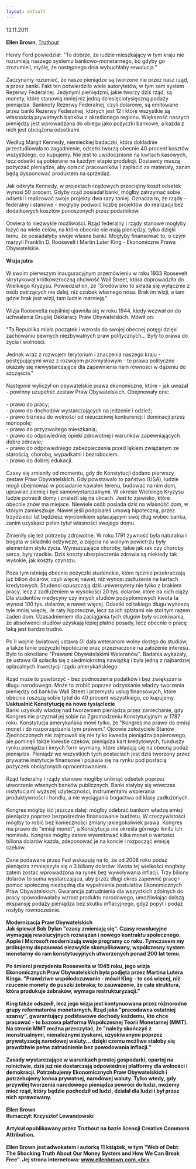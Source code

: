 ```yaml
---
layout: default
---
```

<!--92--><p style="margin: 0px 0px 18px; font-size: 18px; font-family: Helvetica;">
13.11.2011<br><br><b>Ellen Brown</b>, <a target="" title="Oryginalny tekst artykułu" href="http://www.truth-out.org/time-economic-bill-rights/1320938466">Truthout</a><br><br>Henry Ford powiedział: "To dobrze, że ludzie mieszkający w tym kraju nie rozumieją naszego systemu bankowo-monetarnego, bo gdyby go zrozumieli, myślę, że następnego dnia wybuchłaby rewolucja." <br><br>Zaczynamy rozumieć, że nasze pieniądze są tworzone nie przez nasz rząd, a przez banki. Fakt ten potwierdziło wiele autorytetów, w tym sam system Rezerwy Federalnej. Jedynymi pieniędzmi, jakie tworzy dziś rząd, są monety, które stanowią mniej niż jedną dziesięciotysięczną podaży pieniądza. Banknoty Rezerwy Federalnej, czyli dolarowe, są emitowane przez banki Rezerwy Federalnej, których jest 12 i które wszystkie są własnością prywatnych banków z określonego regionu. Większość naszych pieniędzy jest wprowadzana do obiegu jako pożyczki bankowe, a każda z nich jest obciążona odsetkami.<br><br>Według Margit Kennedy, niemieckiej badaczki, która dokładnie przestudiowała to zagadnienie, odsetki tworzą obecnie 40 procent kosztów wszystkiego, co kupujemy. Nie jest to uwidocznione na kwitach kasowych, lecz odsetki są pobierane na każdym etapie produkcji. Dostawcy muszą pożyczać pieniądze, aby opłacić pracowników i zapłacić za materiały, zanim będą dysponować produktem na sprzedaż.<br><br>Jak odkryła Kennedy, w projektach rządowych przeciętny koszt odsetek wynosi 50 procent. Gdyby rząd posiadał banki, mógłby zatrzymać sobie odsetki i realizować swoje projekty dwa razy taniej. Oznacza to, że rządy - federalny i stanowe - mogłyby podwoić liczbę projektów do realizacji bez dodatkowych kosztów ponoszonych przez podatników.<br><br>Otwiera to niezwykłe możliwości. Rząd federalny i rządy stanowe mogłyby łożyć na wiele celów, na które obecnie nie mają pieniędzy, tylko dzięki temu, że posiadałyby swoje własne banki. Mogłyby finansować to, o czym marzyli Franklin D. Roosevelt i Martin Luter King - Ekonomiczne Prawa Obywatelskie.<br><br><b>Wizja jutra</b><br><br>W swoim pierwszym inauguracyjnym przemówieniu w roku 1933 Roosevelt skrytykował krótkowzroczną chciwość Wall Street, która doprowadziła do Wielkiego Kryzysu. Powiedział on, że "Środowisko to składa się wyłącznie z osób patrzących nie dalej, niż czubek własnego nosa. Brak im wizji, a tam gdzie brak jest wizji, tam ludzie marnieją."<br><br>Wizja Roosevelta najsilniej ujawniła się w roku 1944, kiedy wezwał on do uchwalenia Drugiej Deklaracji Praw Obywatelskich. Mówił on:<br><br>"Ta Republika miała początek i wzrosła do swojej obecnej potęgi dzięki zachowaniu pewnych niezbywalnych praw politycznych... Były to prawa do życia i wolności.<br><br>Jednak wraz z rozwojem terytorium i znaczenia naszego kraju - postępującymi wraz z rozwojem przemysłowym - te prawa polityczne okazały się niewystarczające dla zapewnienia nam równości w dążeniu do szczęścia."<br><br>Następnie wyliczył on obywatelskie prawa ekonomiczne, które - jak uważał - powinny uzupełnić zestaw Praw Obywatelskich. Obejmowały one:<br><br>- prawo do pracy;<br>- prawo do dochodów wystarczających na jedzenie i odzież;<br>- prawo biznesu do wolności od nieuczciwej konkurencji i dominacji przez monopole;<br>- prawo do przyzwoitego mieszkania;<br>- prawo do odpowiedniej opieki zdrowotnej i warunków zapewniających dobre zdrowie;<br>- prawo do odpowiedniego zabezpieczenia przed lękiem związanym ze starością, chorobą, wypadkami i bezrobociem.<br>- prawo do dobrej edukacji.<br><br>Czasy się zmieniły od momentu, gdy do Konstytucji dodano pierwszy zestaw Praw Obywatelskich. Gdy powstawało to państwo (USA), ludzie mogli obejmować w posiadanie kawałek terenu, budować na nim dom, uprawiać ziemię i być samowystarczalnymi. W okresie Wielkiego Kryzysu ludzie potracili domy i znaleźli się na ulicach. Jest to zjawisko, które obecnie znów ma miejsce. Niewiele osób posiada dziś na własność dom, w którym zamieszkuje. Nawet jeśli podpisałeś umową hipoteczną, przez trzydzieści lat będziesz wyrobnikiem spłacającym swój dług wobec banku, zanim uzyskasz pełen tytuł własności swojego domu.<br><br>Zmieniły się też potrzeby zdrowotne. W roku 1791 żywność była naturalna i bogata w składniki odżywcze, a zajęcia na wolnym powietrzu były elementem stylu życia. Wyniszczające choroby, takie jak rak czy choroby serca, były rzadkie. Dziś koszty ubezpieczenia zdrowia są niekiedy tak wysokie, jak koszty czynszu.<br><br>Poza tym istnieją obecnie pożyczki studenckie, które łącznie przekraczają już bilion dolarów, czyli więcej nawet, niż wynosi zadłużenie na kartach kredytowych. Studenci opuszczają dziś uniwersytety nie tylko z brakiem pracy, lecz z zadłużeniem w wysokości 20 tys. dolarów, które na nich ciąży. Dla studentów medycyny czy innych studiów podyplomowych kwota ta wynosi 100 tys. dolarów, a nawet więcej. Odsetki od takiego długu wynoszą tyle mniej więcej, ile raty hipoteczne, lecz za ich spłatami nie stoi tym razem żaden dom. Uzasadnieniem dla zaciągania tych długów były oczekiwania, że absolwenci studiów uzyskają lepiej płatne posady, lecz obecnie o pracę taką jest bardzo trudno.<br><br>Po II wojnie światowej ustawa GI dała weteranom wolny dostęp do studiów, a także tanie pożyczki hipoteczne oraz przeznaczone na założenie interesu. Było to określane "Prawami Obywatelskimi Weteranów". Badania wykazały, że ustawa GI spłaciła się z siedmiokrotną nawiązką i była jedną z najbardziej opłacalnych inwestycji rządu amerykańskiego.<br><br>Rząd może to powtórzyć - bez podnoszenia podatków i bez zwiększania długu narodowego. Może to zrobić poprzez odzyskanie władzy tworzenia pieniędzy od banków Wall Street i przemysłu usług finansowych, które obecnie roszczą sobie tytuł do 40 procent wszystkiego, co kupujemy.<br><b>Uaktualnić Konstytucję na nowe tysiąclecie</b><br>Banki uzyskały władzę nad tworzeniem pieniądza przez zaniechanie, gdy Kongres nie przyznał jej sobie na Zgromadzeniu Konstytucyjnym w 1787 roku. Konstytucja amerykańska mówi tylko, że "Kongres ma prawo do emisji monet i do rozporządzania tym prawem." Ojcowie założyciele Stanów Zjednoczonych nie zajmowali się nie tylko kwestią pieniądza papierowego, ale pominęli także kwestie czeków, pieniądza kart kredytowych, funduszy rynku pieniądza i innych form wymiany, które składają się na obecną podaż pieniądza. Pieniądz we wszystkich tych postaciach jest dziś tworzony przez prywatne instytucje finansowe i pojawia się na rynku pod postacią pożyczek obciążonych oprocentowaniem.<br><br>Rząd federalny i rządy stanowe mogliby uniknąć odsetek poprzez utworzenie własnych banków publicznych. Banki stałyby się wówczas instytucjami wyższej użyteczności, instrumentami wspierania produktywności i handlu, a nie wyciągania bogactwa od klasy zadłużonych.<br><br>Kongres mógłby iść jeszcze dalej: mógłby odebrać bankom władzę emisji pieniądza poprzez bezpośrednie finansowanie budżetu. W rzeczywistości mógłby to robić bez konieczności zmiany jakiegokolwiek prawa. Kongres ma prawo do "emisji monet", a Konstytucja nie określa górnego limitu ich nominału. Kongres mógłby zatem wyemitować klika monet o wartości biliona dolarów każda, zdeponować je na koncie i rozpocząć emisję czeków.<br><br>Dane podawane przez Fed wskazują na to, że od 2008 roku podaż pieniądza zmniejszyła się o 3 biliony dolarów. Kwota tej wielkości mogłaby zatem zostać wprowadzona na rynek bez wywoływania inflacji. Trzy biliony dolarów to suma wystarczająca, aby przez długi okres zapewnić pracę i pomoc społeczną niezbędną dla wypełnienia postulatów Ekonomicznych Praw Obywatelskich. Gwarancja zatrudnienia dla wszystkich zdolnych do pracy spowodowałaby wzrost produktu narodowego, umożliwiając dalszą ekspansję podaży pieniądza bez skutku inflacyjnego, gdyż popyt i podaż rosłyby równocześnie.<br><br><b>Modernizacja Praw Obywatelskich<b><br>Jak śpiewał Bob Dylan "czasy zmieniają się". Czasy rewolucyjne wymagają rewolucyjnych rozwiązań i nowego kontraktu społecznego. Apple i Microsoft modernizują swoje programy co roku. Tymczasem my próbujemy dopasować niezwykle skomplikowany, współczesny system monetarny do ram konstytucyjnych utworzonych ponad 200 lat temu.<br><br>Po śmierci prezydenta Roosevelta w 1945 roku, jego wizja Ekonomicznych Praw Obywatelskich była podjęta przez Martina Lutera Kinga. "Prawdziwe współodczuwanie - mówił King - to coś więcej, niż rzucenie monety do puszki żebraka; to zauważenie, że cała struktura, która produkuje żebraków, wymaga restrukturyzacji."<br><br>King także odszedł, lecz jego wizja jest kontynuowana przez różnorodne grupy reformatorów monetarnych. Rząd jako "pracodawca ostatniej szansy", gwarantujący podstawowe dochody każdemu, kto chce pracować - to bazowa platforma Współczesnej Teorii Monetarnej (MMT). Na stronie MMT można przeczytać, że "należy skończyć z monstrualnymi, nienależnymi zyskami, uzyskiwanymi poprzez prywatyzację narodowej waluty... dzięki czemu możliwe stałoby się prawdziwie pełne zatrudnienie bez powodowania inflacji."<br><br>Zasady wystarczające w warunkach prostej gospodarki, opartej na rolnictwie, dziś już nie dostarczają odpowiedniej platformy dla wolności i demokracji. Potrzebujemy Ekonomicznych Praw Obywatelskich i potrzebujemy końca prywatnej, narodowej waluty. Tylko wtedy, gdy przywilej tworzenia narodowego pieniądza powróci do ludzi, możemy mieć rząd, który będzie pochodził od ludzi, działał dla ludzi i był przez nich sprawowany.<br><br>Ellen Brown<br>tłumaczył: Krzysztof Lewandowski<br><br>Artykuł opublikowany przez Truthout na bazie licencji Creative Commons Attribution.<br><br>Ellen Brown jest adwokatem i autorką 11 książek, w tym "Web of Debt: The Shocking Truth About Our Money System and How We Can Break Free". Jej strona internetowa: www.ellenbrown.com.<br><br></p>